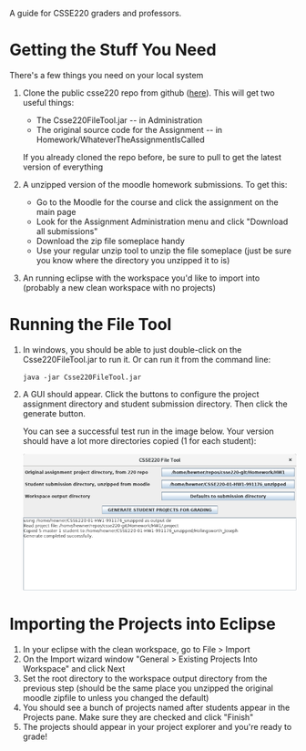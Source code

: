 A guide for CSSE220 graders and professors.

# Getting the Stuff You Need

There's a few things you need on your local system

1. Clone the public csse220 repo from github ([here](https://github.com/hewner/csse220)).  This will get two useful
   things:
   - The Csse220FileTool.jar -- in Administration
   - The original source code for the Assignment -- in Homework/WhateverTheAssignmentIsCalled
   
   If you already cloned the repo before, be sure to pull to get the
   latest version of everything
2. A unzipped version of the moodle homework submissions.  To get this:
   - Go to the Moodle for the course and click the assignment on the main page
   - Look for the Assignment Administration menu and click "Download all submissions"
   - Download the zip file someplace handy
   - Use your regular unzip tool to unzip the file someplace (just be
     sure you know where the directory you unzipped it to is)
      
3.  An running eclipse with the workspace you'd like to import into (probably a new clean workspace with no projects)

# Running the File Tool

1. In windows, you should be able to just double-click on the
   Csse220FileTool.jar to run it.  Or can run it from the command
   line:
   
       java -jar Csse220FileTool.jar
2. A GUI should appear.  Click the buttons to configure the project
   assignment directory and student submission directory.  Then click
   the generate button.
   
   You can see a successful test run in the image below.  Your
   version should have a lot more directories copied (1 for each
   student):
   
   ![Demo Screenshot](FileToolScreenshoot.png)
    
# Importing the Projects into Eclipse
    
1. In your eclipse with the clean workspace, go to File > Import
2. On the Import wizard window "General > Existing Projects Into
   Workspace" and click Next
3. Set the root directory to the workspace output directory from the
   previous step (should be the same place you unzipped the original
   moodle zipfile to unless you changed the default)
4. You should see a bunch of projects named after students appear in
   the Projects pane.  Make sure they are checked and click "Finish"
5. The projects should appear in your project explorer and you're
   ready to grade!
